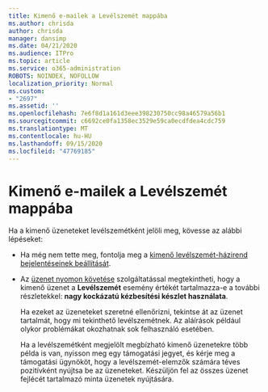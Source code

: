 ```yaml
---
title: Kimenő e-mailek a Levélszemét mappába
ms.author: chrisda
author: chrisda
manager: dansimp
ms.date: 04/21/2020
ms.audience: ITPro
ms.topic: article
ms.service: o365-administration
ROBOTS: NOINDEX, NOFOLLOW
localization_priority: Normal
ms.custom:
- "2697"
ms.assetid: ''
ms.openlocfilehash: 7e6f8d1a161d3eee398230750cc98a46579a56b1
ms.sourcegitcommit: c6692ce0fa1358ec3529e59ca0ecdfdea4cdc759
ms.translationtype: MT
ms.contentlocale: hu-HU
ms.lasthandoff: 09/15/2020
ms.locfileid: "47769185"
---
```

# <a name="outbound-email-to-junk-email-folder"></a>Kimenő e-mailek a Levélszemét mappába

Ha a kimenő üzeneteket levélszemétként jelöli meg, kövesse az alábbi lépéseket:

- Ha még nem tette meg, fontolja meg a [kimenő levélszemét-házirend bejelentéseinek beállítását](https://docs.microsoft.com/microsoft-365/security/office-365-security/configure-the-outbound-spam-policy).

- Az [üzenet nyomon követése](https://docs.microsoft.com/microsoft-365/security/office-365-security/message-trace-scc) szolgáltatással megtekintheti, hogy a kimenő üzenet a **Levélszemét** esemény értékét tartalmazza-e a további részletekkel: **nagy kockázatú kézbesítési készlet használata**.

  Ha ezeket az üzeneteket szeretné ellenőrizni, tekintse át az üzenet tartalmát, hogy mi tekinthető levélszemétnek. Az aláírások például olykor problémákat okozhatnak sok felhasználó esetében.

  Ha a levélszemétként megjelölt megbízható kimenő üzenetekre több példa is van, nyisson meg egy támogatási jegyet, és kérje meg a támogatási ügynököt, hogy a levélszemét-elemzők számára téves pozitívként nyújtsa be az üzeneteket. Készüljön fel az összes üzenet fejlécét tartalmazó minta üzenetek nyújtására.
